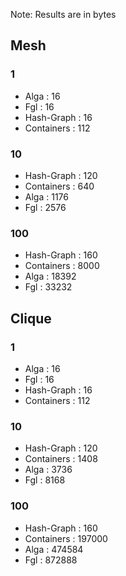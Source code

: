 Note: Results are in bytes

## Mesh

### 1

 * Alga : 16
 * Fgl : 16
 * Hash-Graph : 16
 * Containers : 112

### 10

 * Hash-Graph : 120
 * Containers : 640
 * Alga : 1176
 * Fgl : 2576

### 100

 * Hash-Graph : 160
 * Containers : 8000
 * Alga : 18392
 * Fgl : 33232

## Clique

### 1

 * Alga : 16
 * Fgl : 16
 * Hash-Graph : 16
 * Containers : 112

### 10

 * Hash-Graph : 120
 * Containers : 1408
 * Alga : 3736
 * Fgl : 8168

### 100

 * Hash-Graph : 160
 * Containers : 197000
 * Alga : 474584
 * Fgl : 872888

